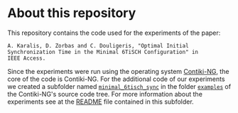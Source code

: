 # About this repository
This repository contains the code used for the experiments of the paper:
```
A. Karalis, D. Zorbas and C. Douligeris, "Optimal Initial Synchronization Time in the Minimal 6TiSCH Configuration" in 
IEEE Access.
```

Since the experiments were run using the operating system [Contiki-NG](https://www.google.com/url?sa=t&rct=j&q=&esrc=s&source=web&cd=&cad=rja&uact=8&ved=2ahUKEwjS3eL74pHtAhWEGuwKHXuoApIQFjAAegQIAhAC&url=https%3A%2F%2Fgithub.com%2Fcontiki-ng%2Fcontiki-ng&usg=AOvVaw0Sog-YZjOlUdSNxURbnU2K),
the core of the code is Contiki-NG. For the additional code of our experiments we created a subfolder named [`minimal_6tisch_sync`](https://github.com/akaralis/contiki-ng-minimal_6tisch_sync/tree/minimal_6tisch_sync/examples/minimal_6tisch_sync) 
in the folder [`examples`](https://github.com/akaralis/contiki-ng-minimal_6tisch_sync/tree/minimal_6tisch_sync/examples) of the Contiki-NG's source code tree. For more information about the experiments see at the [README](https://github.com/akaralis/contiki-ng-minimal_6tisch_sync/tree/minimal_6tisch_sync/examples/README.md)
file contained in
this subfolder.

<!----
<img src="https://github.com/contiki-ng/contiki-ng.github.io/blob/master/images/logo/Contiki_logo_2RGB.png" alt="Logo" width="256">

# Contiki-NG: The OS for Next Generation IoT Devices

[![Build Status](https://travis-ci.org/contiki-ng/contiki-ng.svg?branch=master)](https://travis-ci.org/contiki-ng/contiki-ng/branches)
[![Documentation Status](https://readthedocs.org/projects/contiki-ng/badge/?version=master)](https://contiki-ng.readthedocs.io/en/master/?badge=master)
[![license](https://img.shields.io/badge/license-3--clause%20bsd-brightgreen.svg)](https://github.com/contiki-ng/contiki-ng/blob/master/LICENSE.md)
[![Latest release](https://img.shields.io/github/release/contiki-ng/contiki-ng.svg)](https://github.com/contiki-ng/contiki-ng/releases/latest)
[![GitHub Release Date](https://img.shields.io/github/release-date/contiki-ng/contiki-ng.svg)](https://github.com/contiki-ng/contiki-ng/releases/latest)
[![Last commit](https://img.shields.io/github/last-commit/contiki-ng/contiki-ng.svg)](https://github.com/contiki-ng/contiki-ng/commit/HEAD)

Contiki-NG is an open-source, cross-platform operating system for Next-Generation IoT devices. It focuses on dependable (secure and reliable) low-power communication and standard protocols, such as IPv6/6LoWPAN, 6TiSCH, RPL, and CoAP. Contiki-NG comes with extensive documentation, tutorials, a roadmap, release cycle, and well-defined development flow for smooth integration of community contributions.

Unless explicitly stated otherwise, Contiki-NG sources are distributed under
the terms of the [3-clause BSD license](LICENSE.md). This license gives
everyone the right to use and distribute the code, either in binary or
source code format, as long as the copyright license is retained in
the source code.

Contiki-NG started as a fork of the Contiki OS and retains some of its original features.

Find out more:

* GitHub repository: https://github.com/contiki-ng/contiki-ng
* Documentation: https://github.com/contiki-ng/contiki-ng/wiki
* Web site: http://contiki-ng.org
* Nightly testbed runs: https://contiki-ng.github.io/testbed

Engage with the community:

* Gitter: https://gitter.im/contiki-ng
* Twitter: https://twitter.com/contiki_ng
---->